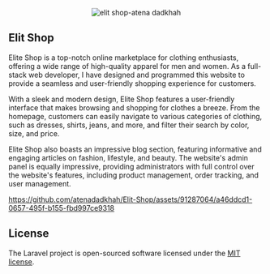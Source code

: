 <p align="center">
    <img src="https://github.com/atenadadkhah/Elit-Shop/assets/91287064/92a9a44c-0fa3-49e3-9488-0e8a90f8b2bd" alt="elit shop-atena dadkhah">
</p>



## Elit Shop

Elite Shop is a top-notch online marketplace for clothing enthusiasts, offering a wide range of high-quality apparel for men and women. As a full-stack web developer, I have designed and programmed this website to provide a seamless and user-friendly shopping experience for customers.

With a sleek and modern design, Elite Shop features a user-friendly interface that makes browsing and shopping for clothes a breeze. From the homepage, customers can easily navigate to various categories of clothing, such as dresses, shirts, jeans, and more, and filter their search by color, size, and price.

Elite Shop also boasts an impressive blog section, featuring informative and engaging articles on fashion, lifestyle, and beauty. The website's admin panel is equally impressive, providing administrators with full control over the website's features, including product management, order tracking, and user management.



https://github.com/atenadadkhah/Elit-Shop/assets/91287064/a46ddcd1-0657-495f-b155-fbd997ce9318



## License

The Laravel project is open-sourced software licensed under the [MIT license](https://opensource.org/licenses/MIT).
